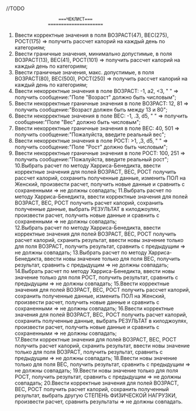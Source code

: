 //TODO


                        ===ЧЕКЛИСТ===
                    =====================
                    
1. Ввести корректные значения в поля ВОЗРАСТ(47), ВЕС(275), РОСТ(175)  => получить рассчет калорий на каждый день по категориям;
2. Ввести граничные значения, минимально допустимые, в поля ВОЗРАСТ(13), ВЕС(41), РОСТ(101) => получить рассчет калорий на каждый день по категориям;
3. Ввести граничные значения, макс. допустимые, в поля ВОЗРАСТ(80), ВЕС(500), РОСТ(250) => получить рассчет калорий на каждый день по категориям;
4. Ввести некорректные значения в поле ВОЗРАСТ: -1, а2, <3, " "  => получить сообщение:"Поле "Возраст" должно быть числовым";
5. Ввести некорректные граничные значения в поле ВОЗРАСТ: 12, 81 => получить сообщение:"Возраст должен быть между 13 и 80";
6. Ввести некорректные значения в поле ВЕС: -1, .3, d5, " "  => получить сообщение:"Поле "Вес" должно быть числовым";
7. Ввести некорректные граничные значения в поле ВЕС: 40, 501 => получить сообщение:"Пожалуйста, введите реальный вес";
8. Ввести некорректные значения в поле РОСТ: >1, ,3, d5, " "  => получить сообщение:"Поле "Рост" должно быть числовым";
9. Ввести некорректные граничные значения в поле РОСТ: 100, 251 => получить сообщение:"Пожалуйста, введите реальный рост";
10.Выбрать расчет по методу Харриса-Бенедикта, ввести корректные значения для полей ВОЗРАСТ, ВЕС, РОСТ получить рассчет калорий,
   сохранить полученные данные, изменить ПОЛ на Женский, произвести расчет, получить новые данные и сравнить с сохраненными  => не должны совпадать;
11.Выбрать расчет по методу Харриса-Бенедикта, ввести корректные значения для полей ВОЗРАСТ, ВЕС, РОСТ получить расчет калорий,
   сохранить полученные данные, выбрать РЕЗУЛЬТАТ в килоджоулях, произвести расчет, получить новые данные и сравнить с сохраненными  => не должны совпадать;              
12.Выбрать расчет по методу Харриса-Бенедикта, ввести корректные значения для полей ВОЗРАСТ, ВЕС, РОСТ получить расчет калорий,
   схранить результат, ввести новы значение только для поля ВОЗРАСТ, получить результат, сравнить с предыдущим  =>  не должны совпадать;
13.Выбрать расчет по методу Харриса-Бенедикта, ввести новы значение только для поля ВЕС, получить результат, сравнить с предыдущим  =>  не должны совпадать;
14.Выбрать расчет по методу Харриса-Бенедикта, ввести новы значение только для поля РОСТ, получить результат, сравнить с предыдущим  =>  не должны совпадать;
15.Ввести корректные значения для полей ВОЗРАСТ, ВЕС, РОСТ получить рассчет калорий,
    сохранить полученные данные, изменить ПОЛ на Женский, произвести расчет, получить новые данные и сравнить с сохраненными  => не должны совпадать;
16.Ввести корректные значения для полей ВОЗРАСТ, ВЕС, РОСТ получить расчет калорий,
    сохранить полученные данные, выбрать РЕЗУЛЬТАТ в килоджоулях, произвести расчет, получить новые данные и сравнить с сохраненными  => не должны совпадать;              
17.Ввести корректные значения для полей ВОЗРАСТ, ВЕС, РОСТ получить расчет калорий,
   схранить результат, ввести новы значение только для поля ВОЗРАСТ, получить результат, сравнить с предыдущим  =>  не должны совпадать;
18.Ввести новы значение только для поля ВЕС, получить результат, сравнить с предыдущим  =>  не должны совпадать;
19.Ввести новы значение только для поля РОСТ, получить результат, сравнить с предыдущим  =>  не должны совпадать;
20.Ввести корректные значения для полей ВОЗРАСТ, ВЕС, РОСТ получить расчет калорий, сохранить полученный результат, выбрать другую
   СТЕПЕНЬ ФИЗИЧЕСКОЙ НАГРУЗКИ, произвести расчет, сравнить результаты  => не должны совпадать.
            